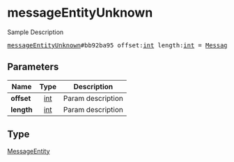# messageEntityUnknown

Sample Description

<pre>
<a href="../constructor/messageEntityUnknown.md">messageEntityUnknown</a>#bb92ba95 offset:<a href="../type/int.md">int</a> length:<a href="../type/int.md">int</a> = <a href="../type/MessageEntity.md">MessageEntity</a>;
</pre>
## Parameters

| Name | Type | Description |
|------|:----:|-------------|
| **offset** | <a href="../type/int.md">int</a> | Param description |
| **length** | <a href="../type/int.md">int</a> | Param description |

## Type

<a href="../type/MessageEntity.md">MessageEntity</a>
